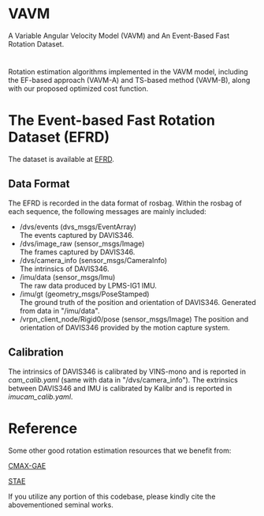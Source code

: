# VAVM
A Variable Angular Velocity Model (VAVM) and An Event-Based Fast Rotation Dataset.

#
Rotation estimation algorithms implemented in the VAVM model, including the EF-based approach (VAVM-A) and TS-based method (VAVM-B), along with our proposed optimized cost function.


# The Event-based Fast Rotation Dataset (EFRD)
The dataset is available at [EFRD](https://drive.google.com/drive/folders/1tOlC-aOPL0YmYcQKetyEFWWRYONG8kF0).

## Data Format
The EFRD is recorded in the data format of rosbag. Within the rosbag of each sequence, the following messages are mainly included:

- /dvs/events (dvs_msgs/EventArray)  
  The events captured by DAVIS346. 
- /dvs/image_raw (sensor_msgs/Image)  
  The frames captured by DAVIS346.
- /dvs/camera_info (sensor_msgs/CameraInfo)  
  The intrinsics of DAVIS346.
- /imu/data (sensor_msgs/Imu)  
  The raw data produced by LPMS-IG1 IMU.
- /imu/gt (geometry_msgs/PoseStamped)  
  The ground truth of the position and orientation of DAVIS346. Generated from data in "/imu/data".
- /vrpn_client_node/Rigid0/pose (sensor_msgs/Image)
  The position and orientation of DAVIS346 provided by the motion capture system.

## Calibration
The intrinsics of DAVIS346 is calibrated by VINS-mono and is reported in _cam_calib.yaml_ (same with data in "/dvs/camera_info"). The extrinsics between DAVIS346 and IMU is calibrated by Kalibr and is reported in _imucam_calib.yaml_.

# Reference

Some other good rotation estimation resources that we benefit from:

[CMAX-GAE](https://github.com/Haram-kim/Globally_Aligned_Events)

[STAE](https://github.com/huangxueyan/PEME)

If you utilize any portion of this codebase, please kindly cite the abovementioned seminal works.
